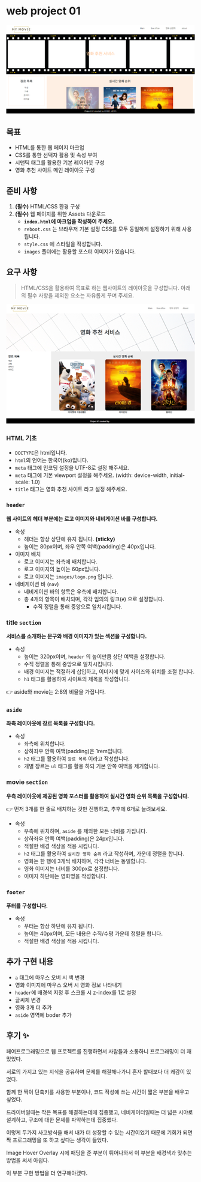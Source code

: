 # web project 01

![my-web-page](./web_project01.assets/my-web-page.PNG)

## 목표
- HTML를 통한 웹 페이지 마크업
- CSS를 통한 선택자 활용 및 속성 부여
- 시맨틱 태그를 활용한 기본 레이아웃 구성
- 영화 추천 사이트 메인 레이아웃 구성

## 준비 사항
1. **(필수)** HTML/CSS 환경 구성
2. **(필수)** 웹 페이지를 위한 Assets 다운로드
    - **`index.html`에 마크업을 작성하여 주세요.**
    - `reboot.css` 는 브라우저 기본 설정 CSS를 모두 동일하게 설정하기 위해 사용됩니다.        
    - `style.css` 에 스타일을 작성합니다.
    - `images` 폴더에는 활용할 포스터 이미지가 있습니다.

## 요구 사항
> HTML/CSS을 활용하여 목표로 하는 웹사이트의 레이아웃을 구성합니다. 아래의 필수 사항을 제외한 요소는 자유롭게 꾸며 주세요.

![web-page](./web_project01.assets/web-page.png)

### **HTML 기초**

- `DOCTYPE`은 html입니다.
- `html`의 언어는 한국어(ko)입니다.
- `meta` 태그에 인코딩 설정을 UTF-8로 설정 해주세요.
- `meta` 태그에 기본 viewport 설정을 해주세요. (width: device-width, initial-scale: 1.0)
- `title` 태그는 영화 추천 사이트 라고 설정 해주세요.

### **`header`**

**웹 사이트의 헤더 부분에는 로고 이미지와 네비게이션 바를 구성합니다.**

- 속성
    - 헤더는 항상 상단에 유지 됩니다. **(sticky)**
    - 높이는 80px이며, 좌우 안쪽 여백(padding)은 40px입니다.
- 이미지 배치
    - 로고 이미지는 좌측에 배치합니다.
    - 로고 이미지의 높이는 60px입니다.
    - 로고 이미지는 `images/logo.png` 입니다.
- 네비게이션 바 (`nav`)
    - 네비게이션 바의 항목은 우측에 배치합니다.
    - 총 4개의 항목이 배치되며, 각각 임의의 링크(`#`) 으로 설정합니다.
        - 수직 정렬을 통해 중앙으로 일치시킵니다.

### **title `section`**

**서비스를 소개하는 문구와 배경 이미지가 있는 섹션을 구성합니다.**

- 속성
    - 높이는 320px이며, `header` 의 높이만큼 상단 여백을 설정합니다.
    - 수직 정렬을 통해 중앙으로 일치시킵니다.
    - 배경 이미지는 적절하게 삽입하고, 이미지에 맞게 사이즈와 위치를 조절 합니다.
    - `h1` 태그를 활용하여 사이트의 제목을 작성합니다.

👉 aside와 movie는 2:8의 비율을 가집니다.

### **`aside`**

**좌측 레이아웃에 장르 목록을 구성합니다.**

- 속성
    - 좌측에 위치합니다.
    - 상하좌우 안쪽 여백(padding)은 1rem입니다.
    - `h2` 태그를 활용하여 `장르 목록` 이라고 작성합니다.
    - 개별 장르는 `ul` 태그를 활용 하되 기본 안쪽 여백을 제거합니다.

### **movie `section`**

**우측 레이아웃에 제공된 영화 포스터를 활용하여 실시간 영화 순위 목록을 구성합니다.**

👉 먼저 3개를 한 줄로 배치하는 것만 진행하고, 추후에 6개로 늘려보세요.

- 속성
    - 우측에 위치하며, `aside` 를 제외한 모든 너비를 가집니다.
    - 상하좌우 안쪽 여백(padding)은 24px입니다.
    - 적절한 배경 색상을 적용 시킵니다.
    - `h2` 태그를 활용하여 `실시간 영화 순위` 라고 작성하며, 가운데 정렬을 합니다.
    - 영화는 한 행에 3개씩 배치하며, 각각 너비는 동일합니다.
    - 영화 이미지는 너비를 300px로 설정합니다.
    - 이미지 하단에는 영화명을 작성합니다.

### **`footer`**

**푸터를 구성합니다.**

- 속성
    - 푸터는 항상 하단에 유지 됩니다.
    - 높이는 40px이며, 모든 내용은 수직/수평 가운데 정렬을 합니다.
    - 적절한 배경 색상을 적용 시킵니다.

## 추가 구현 내용
- `a` 태그에 마우스 오버 시 색 변경
- 영화 이미지에 마우스 오버 시 영화 정보 나타내기
- `header`에 배경색 지정 후 스크롤 시 z-index를 1로 설정
- 글씨체 변경
- 영화 3개 더 추가
- `aside` 영역에 boder 추가

## 후기 ✨
페어프로그래밍으로 웹 프로젝트를 진행하면서 사람들과 소통하니 프로그래밍이 더 재밌었다.

서로의 가지고 있는 지식을 공유하며 문제를 해결해나가니 혼자 할때보다 더 쾌감이 있었다.

함께 한 짝이 단축키를 사용한 부분이나, 코드 작성에 쓰는 시간이 짧은 부분을 배우고 싶었다.

드라이버일때는 작은 목표를 해결하는데에 집중했고, 네비게이터일때는 더 넓은 시야로 설계하고, 구조에 대한 문제를 파악하는데 집중했다. 

이렇게 두가지 사고방식을 해서 내가 더 성장할 수 있는 시간이었기 때문에 기회가 되면 짝 프로그래밍을 또 하고 싶다는 생각이 들었다.

Image Hover Overlay 시에 패딩을 준 부분이 튀어나와서 이 부분을 배경색과 맞추는 방법을 써서 아쉽다.

이 부분 구현 방법을 더 연구해야겠다.